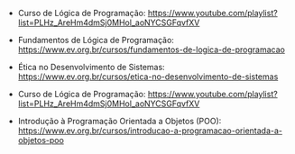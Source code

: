 
- Curso de Lógica de Programação: https://www.youtube.com/playlist?list=PLHz_AreHm4dmSj0MHol_aoNYCSGFqvfXV

- Fundamentos de Lógica de Programação: https://www.ev.org.br/cursos/fundamentos-de-logica-de-programacao

- Ética no Desenvolvimento de Sistemas: https://www.ev.org.br/cursos/etica-no-desenvolvimento-de-sistemas

- Curso de Lógica de Programação: https://www.youtube.com/playlist?list=PLHz_AreHm4dmSj0MHol_aoNYCSGFqvfXV

- Introdução à Programação Orientada a Objetos (POO): https://www.ev.org.br/cursos/introducao-a-programacao-orientada-a-objetos-poo


